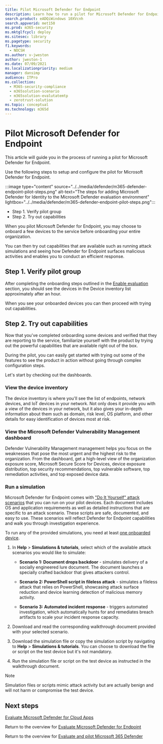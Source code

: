 ```yaml
---
title: Pilot Microsoft Defender for Endpoint
description: Learn how to run a pilot for Microsoft Defender for Endpoint(MDE), including verifying the pilot group and trying out capabilities.
search.product: eADQiWindows 10XVcnh
search.appverid: met150
ms.prod: m365-security
ms.mktglfcycl: deploy
ms.sitesec: library
ms.pagetype: security
f1.keywords:
  - NOCSH
ms.author: v-jweston
author: jweston-1
ms.date: 07/09/2021
ms.localizationpriority: medium
manager: dansimp
audience: ITPro
ms.collection:
  - M365-security-compliance
  - m365solution-scenario
  - m365solution-evalutatemtp
  - zerotrust-solution
ms.topic: conceptual
ms.technology: m365d
---
```


# Pilot Microsoft Defender for Endpoint

This article will guide you in the process of running a pilot for Microsoft Defender for Endpoint. 

Use the following steps to setup and configure the pilot for Microsoft Defender for Endpoint. 

:::image type="content" source="../../media/defender/m365-defender-endpoint-pilot-steps.png" alt-text="The steps for adding Microsoft Defender for Identity to the Microsoft Defender evaluation environment" lightbox="../../media/defender/m365-defender-endpoint-pilot-steps.png":::

- Step 1. Verify pilot group
- Step 2. Try out capabilities

When you pilot Microsoft Defender for Endpoint, you may choose to onboard a few devices to the service before onboarding your entire organization.  

You can then try out capabilities that are available such as running attack simulations and seeing how Defender for Endpoint surfaces malicious activities and enables you to conduct an efficient response. 

## Step 1. Verify pilot group
After completing the onboarding steps outlined in the [Enable evaluation](eval-defender-endpoint-enable-eval.md) section, you should see the devices in the Device inventory list approximately after an hour. 

When you see your onboarded devices you can then proceed with trying out capabilities. 

## Step 2. Try out capabilities
Now that you've completed onboarding some devices and verified that they are reporting to the service, familiarize yourself with the product by trying out the powerful capabilities that are available right out of the box.

During the pilot, you can easily get started with trying out some of the features to see the product in action without going through complex configuration steps.

Let's start by checking out the dashboards.

### View the device inventory
The device inventory is where you'll see the list of endpoints, network devices, and IoT devices in your network. Not only does it provide you with a view of the devices in your network, but it also gives your in-depth information about them such as  domain, risk level, OS platform, and other details for easy identification of devices most at risk.

### View the Microsoft Defender Vulnerability Management dashboard 
Defender Vulnerability Management management helps you focus on the weaknesses that pose the most urgent and the highest risk to the organization. From the dashboard, get a high-level view of the organization exposure score, Microsoft Secure Score for Devices, device exposure distribution, top security recommendations, top vulnerable software, top remediation activities, and top exposed device data. 

### Run a simulation
Microsoft Defender for Endpoint comes with ["Do It Yourself" attack scenarios](https://securitycenter.windows.com/tutorials) that you can run on your pilot devices.  Each document includes OS and application requirements as well as detailed instructions that are specific to an attack scenario. These scripts are safe, documented, and easy to use. These scenarios will reflect Defender for Endpoint capabilities and walk you through investigation experience.

To run any of the provided simulations, you need at least [one onboarded device](../defender-endpoint/onboard-configure.md).

1. In **Help** > **Simulations & tutorials**, select which of the available attack scenarios you would like to simulate:

   - **Scenario 1: Document drops backdoor** - simulates delivery of a socially engineered lure document. The document launches a specially crafted backdoor that gives attackers control.

   - **Scenario 2: PowerShell script in fileless attack** - simulates a fileless attack that relies on PowerShell, showcasing attack surface reduction and device learning detection of malicious memory activity.

   - **Scenario 3: Automated incident response** - triggers automated investigation, which automatically hunts for and remediates breach artifacts to scale your incident response capacity.

2. Download and read the corresponding walkthrough document provided with your selected scenario.

3. Download the simulation file or copy the simulation script by navigating to **Help** > **Simulations & tutorials**. You can choose to download the file or script on the test device but it's not mandatory.

4. Run the simulation file or script on the test device as instructed in the walkthrough document.

> [!NOTE]
> Simulation files or scripts mimic attack activity but are actually benign and will not harm or compromise the test device.

## Next steps
[Evaluate Microsoft Defender for Cloud Apps](eval-defender-mcas-overview.md)

Return to the overview for [Evaluate Microsoft Defender for Endpoint](eval-defender-endpoint-overview.md)

Return to the overview for [Evaluate and pilot Microsoft 365 Defender](eval-overview.md)
